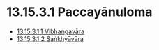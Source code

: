 # 13.15.3.1 Paccayānuloma

* [13.15.3.1.1 Vibhaṅgavāra](13.15.3.1/13.15.3.1.1.md)
* [13.15.3.1.2 Saṅkhyāvāra](13.15.3.1/13.15.3.1.2.md)
